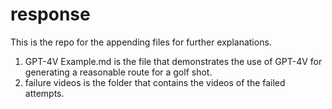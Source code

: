 # response

This is the repo for the appending files for further explanations.

1. GPT-4V Example.md is the file that demonstrates the use of GPT-4V for generating a reasonable route for a golf shot.
2. failure videos is the folder that contains the videos of the failed attempts.
